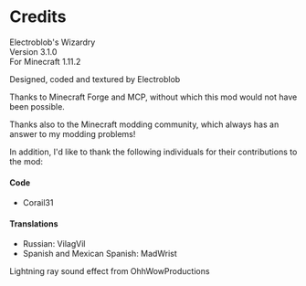 # Credits

Electroblob's Wizardry  
Version 3.1.0  
For Minecraft 1.11.2

Designed, coded and textured by Electroblob

Thanks to Minecraft Forge and MCP, without which this mod would not have been possible.

Thanks also to the Minecraft modding community, which always has an answer to my modding problems!

In addition, I'd like to thank the following individuals for their contributions to the mod:

#### Code

- Corail31

#### Translations

- Russian: VilagVil
- Spanish and Mexican Spanish: MadWrist

Lightning ray sound effect from OhhWowProductions
